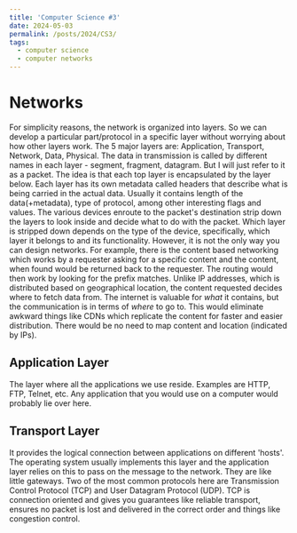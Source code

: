 ```yaml
---
title: 'Computer Science #3'
date: 2024-05-03
permalink: /posts/2024/CS3/
tags:
  - computer science
  - computer networks
---
```



Networks
=====
For simplicity reasons, the network is organized into layers. So we can develop a particular part/protocol in a specific layer without worrying about how other layers work. The 5 major layers are: Application, Transport, Network, Data, Physical. The data in transmission is called by different names in each layer - segment, fragment, datagram. But I will just refer to it as a packet. The idea is that each top layer is encapsulated by the layer below. Each layer has its own metadata called headers that describe what is being carried in the actual data. Usually it contains length of the data(+metadata), type of protocol, among other interesting flags and values. The various devices enroute to the packet's destination strip down the layers to look inside and decide what to do with the packet. Which layer is stripped down depends on the type of the device, specifically, which layer it belongs to and its functionality. 
However, it is not the only way you can design networks. For example, there is the content based networking which works by a requester asking for a specific content and the content, when found would be returned back to the requester. The routing would then work by looking for the prefix matches. Unlike IP addresses, which is distributed based on geographical location, the content requested decides where to fetch data from. The internet is valuable for _what_ it contains, but the communication is in terms of _where_ to go to. This would eliminate awkward things like CDNs which replicate the content for faster and easier distribution. There would be no need to map content and location (indicated by IPs).

Application Layer
-----
The layer where all the applications we use reside. Examples are HTTP, FTP, Telnet, etc. Any application that you would use on a computer would probably lie over here. 

Transport Layer
----
It provides the logical connection between applications on different 'hosts'. The operating system usually implements this layer and the application layer relies on this to pass on the message to the network. They are like little gateways. Two of the most common protocols here are Transmission Control Protocol (TCP) and User Datagram Protocol (UDP). TCP is connection oriented and gives you guarantees like reliable transport, ensures no packet is lost and delivered in the correct order and things like congestion control.